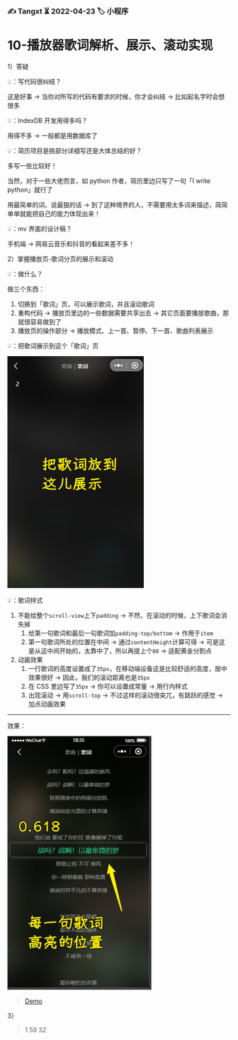 ### ✍️ Tangxt ⏳ 2022-04-23 🏷️ 小程序

# 10-播放器歌词解析、展示、滚动实现

1）答疑

💡：写代码很纠结？

这是好事 -> 当你对所写的代码有要求的时候，你才会纠结 -> 比如起名字时会想很多

💡：IndexDB 开发用得多吗？

用得不多 -> 一般都是用数据库了

💡：简历项目是挑部分详细写还是大体总结的好？

多写一些比较好！

当然，对于一些大佬而言，如 python 作者，简历里边只写了一句「I write python」就行了

用最简单的词，说最狠的话 -> 到了这种境界的人，不需要用太多词来描述，简简单单就能把自己的能力体现出来！

💡：mv 界面的设计稿？

手机端 -> 网易云音乐和抖音的看起来差不多！

2）掌握播放页-歌词分页的展示和滚动

💡：做什么？

做三个东西：

1. 切换到「歌词」页，可以展示歌词，并且滚动歌词
2. 重构代码 -> 播放页里边的一些数据需要共享出去 -> 其它页面要播放歌曲，那就很容易做到了
3. 播放页的操作部分 -> 播放模式、上一首、暂停、下一首、歌曲列表展示

💡：把歌词展示到这个「歌词」页

![展示歌词](assets/img/2022-04-25-17-47-52.png)

💡：歌词样式

1. 不能给整个`scroll-view`上下`padding` -> 不然，在滚动的时候，上下歌词会消失掉
   1. 给第一句歌词和最后一句歌词加`padding-top/bottom` -> 作用于`item`
   2. 第一句歌词所处的位置在中间 -> 通过`contentHeight`计算可得 -> 可是这是从这中间开始的，太靠中了，所以再提上个`80` -> 适配黄金分割点
2. 动画效果
   1. 一行歌词的高度设置成了`35px`，在移动端设备这是比较舒适的高度，居中效果很好 -> 因此，我们的滚动距离也是`35px`
   2. 在 CSS 里边写了`35px` -> 你可以设置成常量 -> 用行内样式
   3. 出现滚动 -> 用`scroll-top` -> 不过这样的滚动很突兀，有跳跃的感觉 -> 加点动画效果

---

效果：

![效果](assets/img/2022-04-25-18-36-08.png)

> [Demo](https://github.com/ppambler/QQMusic/commit/8d963c0)

3）

> 1 59 32




